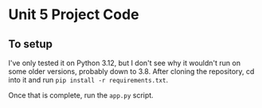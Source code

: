# Unit 5 Project Code
## To setup
I've only tested it on Python 3.12, but I don't see why it wouldn't run on some older versions, probably down to 3.8.
After cloning the repository, cd into it and run `pip install -r requirements.txt`.

Once that is complete, run the `app.py` script.
